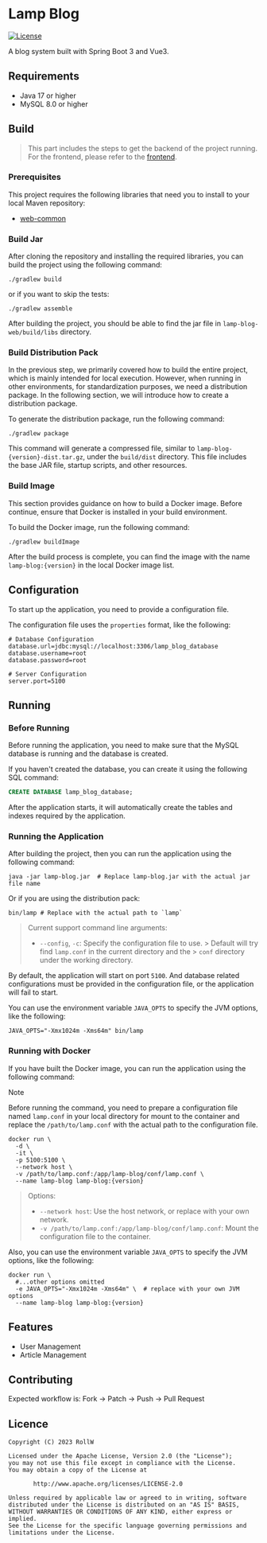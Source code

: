 # Lamp Blog

[![License][liBadge]][liLink]

A blog system built with Spring Boot 3 and Vue3.

## Requirements

- Java 17 or higher
- MySQL 8.0 or higher

## Build

> This part includes the steps to get the backend of the project running.
> For the frontend, please refer to the [frontend](lamp-blog-frontend/README.md).

### Prerequisites

This project requires the following libraries that need you
to install to your local Maven repository:

- [web-common](https://github.com/Roll-W/web-common-starter)

### Build Jar

After cloning the repository and installing the required libraries,
you can build the project using the following command:

```shell
./gradlew build
```

or if you want to skip the tests:

```shell
./gradlew assemble 
```

After building the project, you should be able to find the jar file in
`lamp-blog-web/build/libs` directory.

### Build Distribution Pack

In the previous step, we primarily covered how to build the entire project,
which is mainly intended for local execution. However, when running in other
environments, for standardization purposes, we need a distribution package.
In the following section, we will introduce how to create a distribution
package.

To generate the distribution package, run the following command:

```shell
./gradlew package
```

This command will generate a compressed file, similar to `lamp-blog-{version}-dist.tar.gz`,
under the `build/dist` directory. This file includes the base JAR file, startup
scripts, and other resources.

### Build Image

This section provides guidance on how to build a Docker image.
Before continue, ensure that Docker is installed in your build environment.

To build the Docker image, run the following command:

```shell
./gradlew buildImage
```

After the build process is complete, you can find the image with the name
`lamp-blog:{version}` in the local Docker image list.

## Configuration

To start up the application, you need to provide a configuration file.

The configuration file uses the `properties` format, like the following:

```properties
# Database Configuration
database.url=jdbc:mysql://localhost:3306/lamp_blog_database
database.username=root
database.password=root

# Server Configuration
server.port=5100
```

## Running

### Before Running

Before running the application, you need to make sure that the MySQL
database is running and the database is created.

If you haven't created the database, you can create it using the following
SQL command:

```sql
CREATE DATABASE lamp_blog_database;
```

After the application starts, it will automatically create the tables
and indexes required by the application.

### Running the Application

After building the project, then you can run the application
using the following command:

```shell
java -jar lamp-blog.jar  # Replace lamp-blog.jar with the actual jar file name
```

Or if you are using the distribution pack:

```shell
bin/lamp # Replace with the actual path to `lamp`
```

> Current support command line arguments:
> - `--config`, `-c`: Specify the configuration file to use.
    > Default will try find `lamp.conf` in the current directory and the
    > `conf` directory under the working directory.

By default, the application will start on port `5100`. And database
related configurations must be provided in the configuration file,
or the application will fail to start.

You can use the environment variable `JAVA_OPTS` to specify the
JVM options, like the following:

```shell
JAVA_OPTS="-Xmx1024m -Xms64m" bin/lamp
```

### Running with Docker

If you have built the Docker image, you can run the application using the
following command:

> [!NOTE]
> Before running the command, you need to prepare a configuration file named
> `lamp.conf` in your local directory for mount to the container and replace
> the `/path/to/lamp.conf` with the actual path to the configuration file.

```shell
docker run \
  -d \
  -it \
  -p 5100:5100 \
  --network host \
  -v /path/to/lamp.conf:/app/lamp-blog/conf/lamp.conf \
  --name lamp-blog lamp-blog:{version}
```

> Options:
> - `--network host`: Use the host network, or replace with your own network.
> - `-v /path/to/lamp.conf:/app/lamp-blog/conf/lamp.conf`: Mount the configuration file to the container.

Also, you can use the environment variable `JAVA_OPTS` to specify the
JVM options, like the following:

```shell
docker run \
  #...other options omitted
  -e JAVA_OPTS="-Xmx1024m -Xms64m" \  # replace with your own JVM options
  --name lamp-blog lamp-blog:{version}
```

## Features

- User Management
- Article Management

## Contributing

Expected workflow is: Fork -> Patch -> Push -> Pull Request

## Licence

```text
Copyright (C) 2023 RollW

Licensed under the Apache License, Version 2.0 (the "License");
you may not use this file except in compliance with the License.
You may obtain a copy of the License at

       http://www.apache.org/licenses/LICENSE-2.0

Unless required by applicable law or agreed to in writing, software
distributed under the License is distributed on an "AS IS" BASIS,
WITHOUT WARRANTIES OR CONDITIONS OF ANY KIND, either express or implied.
See the License for the specific language governing permissions and
limitations under the License.
```

[liBadge]: https://img.shields.io/github/license/roll-w/lamp-blog?color=569cd6&style=flat-square

[liLink]: https://github.com/roll-w/lamp-blog/blob/master/LICENSE
